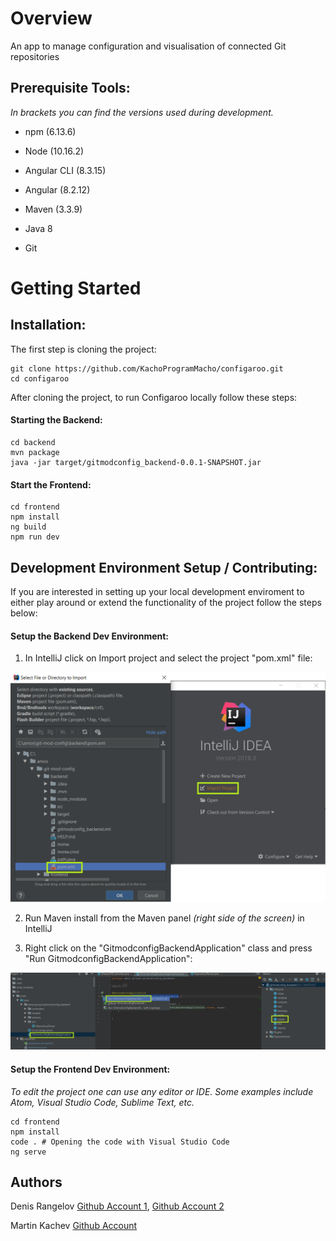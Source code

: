 # Overview
An app to manage configuration and visualisation of connected Git repositories

## Prerequisite Tools:
*In brackets you can find the versions used during development.*

* npm (6.13.6)

* Node (10.16.2)

* Angular CLI (8.3.15)

* Angular (8.2.12)

* Maven (3.3.9)

* Java 8

* Git

# Getting Started 

## Installation:
The first step is cloning the project:

```shell
git clone https://github.com/KachoProgramMacho/configaroo.git
cd configaroo 
```

After cloning the project, to run Configaroo locally follow these steps:

#### Starting the Backend:
```shell
cd backend
mvn package
java -jar target/gitmodconfig_backend-0.0.1-SNAPSHOT.jar
```

#### Start the Frontend:
```shell
cd frontend
npm install
ng build
npm run dev
```

## Development Environment Setup / Contributing:

If you are interested in setting up your local development enviroment to either play around or extend the functionality of the project follow the steps below:

#### Setup the Backend Dev Environment:

1. In IntelliJ click on Import project and select the project "pom.xml" file:

![alt text](https://github.com/KachoProgramMacho/configaroo/blob/master/documentation/images/configarooIntellijSetup.png)

2. Run Maven install from the Maven panel *(right side of the screen)* in IntelliJ 

3. Right click on the "GitmodconfigBackendApplication" class and press "Run GitmodconfigBackendApplication":

![alt text](https://github.com/KachoProgramMacho/configaroo/blob/master/documentation/images/ConfigarooBackendSetup.png)


#### Setup the Frontend Dev Environment:

*To edit the project one can use any editor or IDE. Some examples include Atom, Visual Studio Code, Sublime Text, etc.*

```shell
cd frontend
npm install
code . # Opening the code with Visual Studio Code
ng serve
```






## Authors
Denis Rangelov [Github Account 1](https://github.com/LukchoZloto), 
               [Github Account 2](https://github.com/d-rangelov)
               
Martin Kachev [Github Account](https://github.com/KachoProgramMacho)
